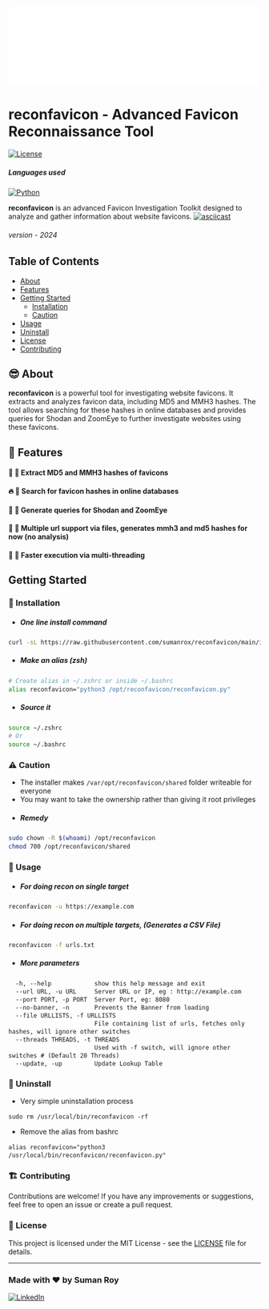 ![Banner](./images/carbon.svg)
# reconfavicon - Advanced Favicon Reconnaissance Tool
[![License](https://img.shields.io/badge/License-MIT-blue.svg)](LICENSE) 

##### Languages used
[![Python](https://img.shields.io/badge/Python-FFD43B?style=for-the-badge&logo=python&logoColor=blue)](Python) 

**reconfavicon** is an advanced Favicon Investigation Toolkit designed to analyze and gather information about website favicons.
[![asciicast](https://asciinema.org/a/630811.svg)](https://asciinema.org/a/630811)
###### version - 2024

## Table of Contents

- [About](#😎-about)
- [Features](#💯-features)
- [Getting Started](#getting-started)
  - [Installation](#🚀-installation)
  - [Caution](#⚠️-caution)
- [Usage](#📡-usage)
- [Uninstall](#🚧-uninstall)
- [License](#🪪-license)
- [Contributing](#🏗️-contributing)

## 😎 About

**reconfavicon** is a powerful tool for investigating website favicons. It extracts and analyzes favicon data, including MD5 and MMH3 hashes. The tool allows searching for these hashes in online databases and provides queries for Shodan and ZoomEye to further investigate websites using these favicons.

## 💯 Features
#### 🚀 🥵 Extract MD5 and MMH3 hashes of favicons
#### 🔥 👀 Search for favicon hashes in online databases
#### 🔐 🔑 Generate queries for Shodan and ZoomEye
#### 🥳 🎊 Multiple url support via files, generates mmh3 and md5 hashes for now (no analysis)
#### 🎉 🚀 Faster execution via multi-threading

## Getting Started


### 🚀 Installation

- ##### One line install command
```bash
curl -sL https://raw.githubusercontent.com/sumanrox/reconfavicon/main/install.sh | sudo bash
```
- ##### Make an alias (zsh)
```bash
# Create alias in ~/.zshrc or inside ~/.bashrc
alias reconfavicon="python3 /opt/reconfavicon/reconfavicon.py"
```
- ##### Source it
```bash
source ~/.zshrc
# Or
source ~/.bashrc
```
### ⚠️ Caution
- The installer makes ```/var/opt/reconfavicon/shared``` folder writeable for everyone
- You may want to take the ownership rather than giving it root privileges
- ##### Remedy
```bash
sudo chown -R $(whoami) /opt/reconfavicon
chmod 700 /opt/reconfavicon/shared
```

### 📡 Usage
- ##### For doing recon on single target
```bash
reconfavicon -u https://example.com
```
- ##### For doing recon on multiple targets, (Generates a CSV File)
```bash
reconfavicon -f urls.txt
```
- ##### More parameters
```
  -h, --help            show this help message and exit
  --url URL, -u URL     Server URL or IP, eg : http://example.com
  --port PORT, -p PORT  Server Port, eg: 8080
  --no-banner, -n       Prevents the Banner from loading
  --file URLLISTS, -f URLLISTS
                        File containing list of urls, fetches only hashes, will ignore other switches
  --threads THREADS, -t THREADS
                        Used with -f switch, will ignore other switches # (Default 20 Threads)
  --update, -up         Update Lookup Table

```

### 🚧 Uninstall
- Very simple uninstallation process
```
sudo rm /usr/local/bin/reconfavicon -rf
```
- Remove the alias from bashrc
```
alias reconfavicon="python3 /usr/local/bin/reconfavicon/reconfavicon.py"
```
### 🏗️ Contributing
Contributions are welcome! If you have any improvements or suggestions, feel free to open an issue or create a pull request.

### 🪪 License
This project is licensed under the MIT License - see the [LICENSE](LICENSE) file for details.

---
### Made with ❤️ by Suman Roy
[![LinkedIn](https://img.shields.io/badge/LinkedIn-Connect-blue?style=flat-square&logo=linkedin)](https://www.linkedin.com/in/sumanrox/)

